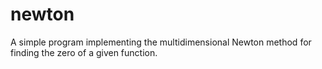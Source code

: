 # newton
A simple program implementing the multidimensional Newton method for finding the zero of a given function.
